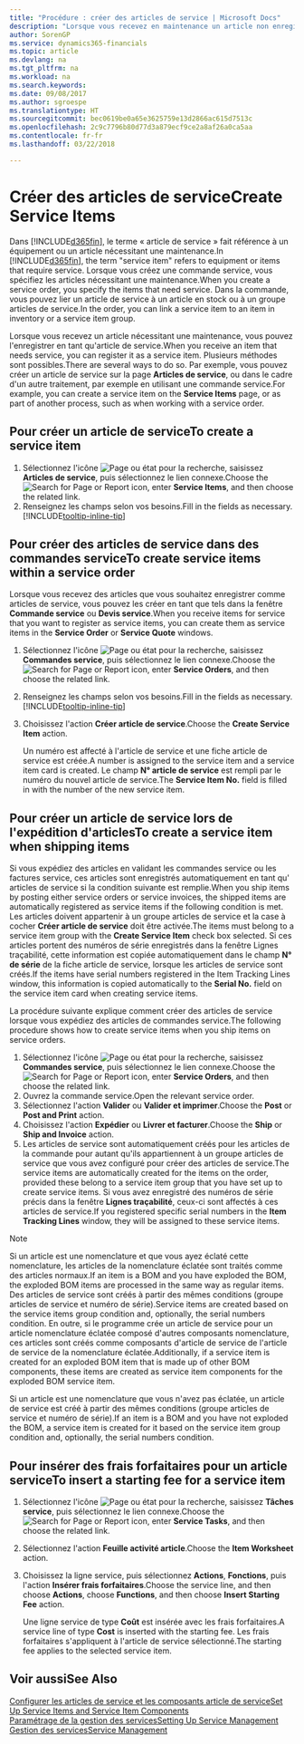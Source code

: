 ```yaml
---
title: "Procédure : créer des articles de service | Microsoft Docs"
description: "Lorsque vous recevez en maintenance un article non enregistré, vous pouvez l'enregistrer en tant qu'article de service."
author: SorenGP
ms.service: dynamics365-financials
ms.topic: article
ms.devlang: na
ms.tgt_pltfrm: na
ms.workload: na
ms.search.keywords: 
ms.date: 09/08/2017
ms.author: sgroespe
ms.translationtype: HT
ms.sourcegitcommit: bec0619be0a65e3625759e13d2866ac615d7513c
ms.openlocfilehash: 2c9c7796b80d77d3a879ecf9ce2a8af26a0ca5aa
ms.contentlocale: fr-fr
ms.lasthandoff: 03/22/2018

---
```

# <a name="create-service-items"></a><span data-ttu-id="361b3-103">Créer des articles de service</span><span class="sxs-lookup"><span data-stu-id="361b3-103">Create Service Items</span></span>
<span data-ttu-id="361b3-104">Dans [!INCLUDE[d365fin](includes/d365fin_md.md)], le terme « article de service » fait référence à un équipement ou un article nécessitant une maintenance.</span><span class="sxs-lookup"><span data-stu-id="361b3-104">In [!INCLUDE[d365fin](includes/d365fin_md.md)], the term "service item" refers to equipment or items that require service.</span></span> <span data-ttu-id="361b3-105">Lorsque vous créez une commande service, vous spécifiez les articles nécessitant une maintenance.</span><span class="sxs-lookup"><span data-stu-id="361b3-105">When you create a service order, you specify the items that need service.</span></span> <span data-ttu-id="361b3-106">Dans la commande, vous pouvez lier un article de service à un article en stock ou à un groupe articles de service.</span><span class="sxs-lookup"><span data-stu-id="361b3-106">In the order, you can link a service item to an item in inventory or a service item group.</span></span>    

<span data-ttu-id="361b3-107">Lorsque vous recevez un article nécessitant une maintenance, vous pouvez l'enregistrer en tant qu'article de service.</span><span class="sxs-lookup"><span data-stu-id="361b3-107">When you receive an item that needs service, you can register it as a service item.</span></span> <span data-ttu-id="361b3-108">Plusieurs méthodes sont possibles.</span><span class="sxs-lookup"><span data-stu-id="361b3-108">There are several ways to do so.</span></span> <span data-ttu-id="361b3-109">Par exemple, vous pouvez créer un article de service sur la page **Articles de service**, ou dans le cadre d'un autre traitement, par exemple en utilisant une commande service.</span><span class="sxs-lookup"><span data-stu-id="361b3-109">For example, you can create a service item on the **Service Items** page, or as part of another process, such as when working with a service order.</span></span>   

## <a name="to-create-a-service-item"></a><span data-ttu-id="361b3-110">Pour créer un article de service</span><span class="sxs-lookup"><span data-stu-id="361b3-110">To create a service item</span></span>  
1. <span data-ttu-id="361b3-111">Sélectionnez l'icône ![Page ou état pour la recherche](media/ui-search/search_small.png "Page ou état pour la recherche"), saisissez **Articles de service**, puis sélectionnez le lien connexe.</span><span class="sxs-lookup"><span data-stu-id="361b3-111">Choose the ![Search for Page or Report](media/ui-search/search_small.png "Search for Page or Report icon") icon, enter **Service Items**, and then choose the related link.</span></span>
2. <span data-ttu-id="361b3-112">Renseignez les champs selon vos besoins.</span><span class="sxs-lookup"><span data-stu-id="361b3-112">Fill in the fields as necessary.</span></span> [!INCLUDE[tooltip-inline-tip](includes/tooltip-inline-tip_md.md)]  

## <a name="to-create-service-items-within-a-service-order"></a><span data-ttu-id="361b3-113">Pour créer des articles de service dans des commandes service</span><span class="sxs-lookup"><span data-stu-id="361b3-113">To create service items within a service order</span></span>  
<span data-ttu-id="361b3-114">Lorsque vous recevez des articles que vous souhaitez enregistrer comme articles de service, vous pouvez les créer en tant que tels dans la fenêtre **Commande service** ou **Devis service**.</span><span class="sxs-lookup"><span data-stu-id="361b3-114">When you receive items for service that you want to register as service items, you can create them as service items in the **Service Order** or **Service Quote** windows.</span></span>  

1. <span data-ttu-id="361b3-115">Sélectionnez l'icône ![Page ou état pour la recherche](media/ui-search/search_small.png "Page ou état pour la recherche"), saisissez **Commandes service**, puis sélectionnez le lien connexe.</span><span class="sxs-lookup"><span data-stu-id="361b3-115">Choose the ![Search for Page or Report](media/ui-search/search_small.png "Search for Page or Report icon") icon, enter **Service Orders**, and then choose the related link.</span></span>  
2. <span data-ttu-id="361b3-116">Renseignez les champs selon vos besoins.</span><span class="sxs-lookup"><span data-stu-id="361b3-116">Fill in the fields as necessary.</span></span> [!INCLUDE[tooltip-inline-tip](includes/tooltip-inline-tip_md.md)]  
3. <span data-ttu-id="361b3-117">Choisissez l'action **Créer article de service**.</span><span class="sxs-lookup"><span data-stu-id="361b3-117">Choose the **Create Service Item** action.</span></span>  

    <span data-ttu-id="361b3-118">Un numéro est affecté à l'article de service et une fiche article de service est créée.</span><span class="sxs-lookup"><span data-stu-id="361b3-118">A number is assigned to the service item and a service item card is created.</span></span> <span data-ttu-id="361b3-119">Le champ **N° article de service** est rempli par le numéro du nouvel article de service.</span><span class="sxs-lookup"><span data-stu-id="361b3-119">The **Service Item No.** field is filled in with the number of the new service item.</span></span>

## <a name="to-create-a-service-item-when-shipping-items"></a><span data-ttu-id="361b3-120">Pour créer un article de service lors de l'expédition d'articles</span><span class="sxs-lookup"><span data-stu-id="361b3-120">To create a service item when shipping items</span></span>  
<span data-ttu-id="361b3-121">Si vous expédiez des articles en validant les commandes service ou les factures service, ces articles sont enregistrés automatiquement en tant qu' articles de service si la condition suivante est remplie.</span><span class="sxs-lookup"><span data-stu-id="361b3-121">When you ship items by posting either service orders or service invoices, the shipped items are automatically registered as service items if the following condition is met.</span></span> <span data-ttu-id="361b3-122">Les articles doivent appartenir à un groupe articles de service et la case à cocher **Créer article de service** doit être activée.</span><span class="sxs-lookup"><span data-stu-id="361b3-122">The items must belong to a service item group with the **Create Service Item** check box selected.</span></span> <span data-ttu-id="361b3-123">Si ces articles portent des numéros de série enregistrés dans la fenêtre Lignes traçabilité, cette information est copiée automatiquement dans le champ **N° de série** de la fiche article de service, lorsque les articles de service sont créés.</span><span class="sxs-lookup"><span data-stu-id="361b3-123">If the items have serial numbers registered in the Item Tracking Lines window, this information is copied automatically to the **Serial No.** field on the service item card when creating service items.</span></span>  

<span data-ttu-id="361b3-124">La procédure suivante explique comment créer des articles de service lorsque vous expédiez des articles de commandes service.</span><span class="sxs-lookup"><span data-stu-id="361b3-124">The following procedure shows how to create service items when you ship items on service orders.</span></span>  

1. <span data-ttu-id="361b3-125">Sélectionnez l'icône ![Page ou état pour la recherche](media/ui-search/search_small.png "Page ou état pour la recherche"), saisissez **Commandes service**, puis sélectionnez le lien connexe.</span><span class="sxs-lookup"><span data-stu-id="361b3-125">Choose the ![Search for Page or Report](media/ui-search/search_small.png "Search for Page or Report icon") icon, enter **Service Orders**, and then choose the related link.</span></span>  
2. <span data-ttu-id="361b3-126">Ouvrez la commande service.</span><span class="sxs-lookup"><span data-stu-id="361b3-126">Open the relevant service order.</span></span>  
3. <span data-ttu-id="361b3-127">Sélectionnez l'action **Valider** ou **Valider et imprimer**.</span><span class="sxs-lookup"><span data-stu-id="361b3-127">Choose the **Post** or **Post and Print** action.</span></span>  
4. <span data-ttu-id="361b3-128">Choisissez l'action **Expédier** ou **Livrer et facturer**.</span><span class="sxs-lookup"><span data-stu-id="361b3-128">Choose the **Ship** or **Ship and Invoice** action.</span></span>  
5. <span data-ttu-id="361b3-129">Les articles de service sont automatiquement créés pour les articles de la commande pour autant qu'ils appartiennent à un groupe articles de service que vous avez configuré pour créer des articles de service.</span><span class="sxs-lookup"><span data-stu-id="361b3-129">The service items are automatically created for the items on the order, provided these belong to a service item group that you have set up to create service items.</span></span> <span data-ttu-id="361b3-130">Si vous avez enregistré des numéros de série précis dans la fenêtre **Lignes traçabilité**, ceux-ci sont affectés à ces articles de service.</span><span class="sxs-lookup"><span data-stu-id="361b3-130">If you registered specific serial numbers in the **Item Tracking Lines** window, they will be assigned to these service items.</span></span>  

> [!NOTE]  
>  <span data-ttu-id="361b3-131">Si un article est une nomenclature et que vous ayez éclaté cette nomenclature, les articles de la nomenclature éclatée sont traités comme des articles normaux.</span><span class="sxs-lookup"><span data-stu-id="361b3-131">If an item is a BOM and you have exploded the BOM, the exploded BOM items are processed in the same way as regular items.</span></span> <span data-ttu-id="361b3-132">Des articles de service sont créés à partir des mêmes conditions (groupe articles de service et numéro de série).</span><span class="sxs-lookup"><span data-stu-id="361b3-132">Service items are created based on the service items group condition and, optionally, the serial numbers condition.</span></span> <span data-ttu-id="361b3-133">En outre, si le programme crée un article de service pour un article nomenclature éclatée composé d'autres composants nomenclature, ces articles sont créés comme composants d'article de service de l'article de service de la nomenclature éclatée.</span><span class="sxs-lookup"><span data-stu-id="361b3-133">Additionally, if a service item is created for an exploded BOM item that is made up of other BOM components, these items are created as service item components for the exploded BOM service item.</span></span>  
>   
>  <span data-ttu-id="361b3-134">Si un article est une nomenclature que vous n'avez pas éclatée, un article de service est créé à partir des mêmes conditions (groupe articles de service et numéro de série).</span><span class="sxs-lookup"><span data-stu-id="361b3-134">If an item is a BOM and you have not exploded the BOM, a service item is created for it based on the service item group condition and, optionally, the serial numbers condition.</span></span>  

## <a name="to-insert-a-starting-fee-for-a-service-item"></a><span data-ttu-id="361b3-135">Pour insérer des frais forfaitaires pour un article service</span><span class="sxs-lookup"><span data-stu-id="361b3-135">To insert a starting fee for a service item</span></span>
1. <span data-ttu-id="361b3-136">Sélectionnez l'icône ![Page ou état pour la recherche](media/ui-search/search_small.png "Page ou état pour la recherche"), saisissez **Tâches service**, puis sélectionnez le lien connexe.</span><span class="sxs-lookup"><span data-stu-id="361b3-136">Choose the ![Search for Page or Report](media/ui-search/search_small.png "Search for Page or Report icon") icon, enter **Service Tasks**, and then choose the related link.</span></span>
2. <span data-ttu-id="361b3-137">Sélectionnez l'action **Feuille activité article**.</span><span class="sxs-lookup"><span data-stu-id="361b3-137">Choose the **Item Worksheet** action.</span></span>
3. <span data-ttu-id="361b3-138">Choisissez la ligne service, puis sélectionnez **Actions**, **Fonctions**, puis l'action **Insérer frais forfaitaires**.</span><span class="sxs-lookup"><span data-stu-id="361b3-138">Choose the service line, and then choose **Actions**, choose **Functions**, and then choose **Insert Starting Fee** action.</span></span>  

    <span data-ttu-id="361b3-139">Une ligne service de type **Coût** est insérée avec les frais forfaitaires.</span><span class="sxs-lookup"><span data-stu-id="361b3-139">A service line of type **Cost** is inserted with the starting fee.</span></span> <span data-ttu-id="361b3-140">Les frais forfaitaires s'appliquent à l'article de service sélectionné.</span><span class="sxs-lookup"><span data-stu-id="361b3-140">The starting fee applies to the selected service item.</span></span>

## <a name="see-also"></a><span data-ttu-id="361b3-141">Voir aussi</span><span class="sxs-lookup"><span data-stu-id="361b3-141">See Also</span></span>  
[<span data-ttu-id="361b3-142">Configurer les articles de service et les composants article de service</span><span class="sxs-lookup"><span data-stu-id="361b3-142">Set Up Service Items and Service Item Components</span></span>](service-how-setup-service-items.md)  
[<span data-ttu-id="361b3-143">Paramétrage de la gestion des services</span><span class="sxs-lookup"><span data-stu-id="361b3-143">Setting Up Service Management</span></span>](service-setup-service.md)  
[<span data-ttu-id="361b3-144">Gestion des services</span><span class="sxs-lookup"><span data-stu-id="361b3-144">Service Management</span></span>](service-service.md)  

